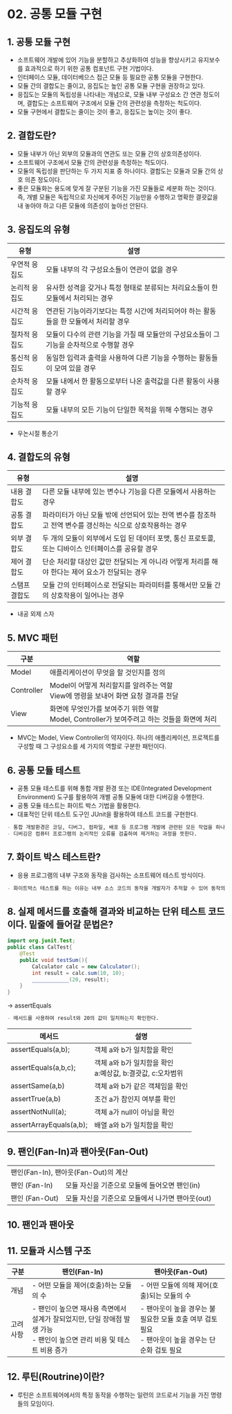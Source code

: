 # 02. 공통 모듈 구현

## 1. 공통 모듈 구현

- 소프트웨어 개발에 있어 기능을 분할하고 추상화하여 성능을 향상시키고 유지보수를 효과적으로 하기 위한 공통 컴포넌트 구현 기법이다.
- 인터페이스 모듈, 데이터베으스 접근 모듈 등 필요한 공통 모듈을 구현한다.
- 모듈 간의 결합도는 줄이고, 응집도는 높인 공통 모듈 구현을 권장하고 있다.
- 응집도는 모듈의 독립성을 나타내는 개념으로, 모듈 내부 구성요소 간 연관 정도이며, 결합도는 소프트웨어 구조에서 모듈 간의 관련성을 측정하는 척도이다.
- 모듈 구현에서 결합도는 줄이는 것이 좋고, 응집도는 높이는 것이 좋다.

## 2. 결합도란?

- 모듈 내부가 아닌 외부의 모듈과의 연관도 또는 모듈 간의 상호의존성이다.
- 소프트웨어 구조에서 모듈 간의 관련성을 측정하는 척도이다.
- 모듈의 독립성을 판단하는 두 가지 지표 중 하나이다. 결합도는 모듈과 모듈 간의 상호 의존 정도이다.
- 좋은 모듈화는 용도에 맞게 잘 구분된 기능을 가진 모듈들로 세분화 하는 것이다. 즉, 개별 모듈은 독립적으로 자신에게 주어진 기능만을 수행하고 명확한 결괏값을 내 놓아야 하고 다른 모듈에 의존성이 높아선 안된다.

## 3. 응집도의 유형

유형|설명
-|-
우연적 응집도|모듈 내부의 각 구성요소들이 연관이 없을 경우
논리적 응집도|유사한 성격을 갖거나 특정 형태로 분류되는 처리요소들이 한 모듈에서 처리되는 경우
시간적 응집도|연관된 기능이라기보다는 특정 시간에 처리되어야 하는 활동들을 한 모듈에서 처리할 경우
절차적 응집도|모듈이 다수의 관련 기능을 가질 때 모듈안의 구성요소들이 그 기능을 순차적으로 수행할 경우
통신적 응집도|동일한 입력과 출력을 사용하여 다른 기능을 수행하는 활동들이 모여 있을 경우
순차적 응집도|모듈 내에서 한 활동으로부터 나온 출력값을 다른 활동이 사용할 경우
기능적 응집도|모듈 내부의 모든 기능이 단일한 목적을 위해 수행되는 경우

- 우논시절 통순기

## 4. 결합도의 유형

유형|설명
-|-
내용 결합도|다른 모듈 내부에 있는 변수나 기능을 다른 모듈에서 사용하는 경우
공통 결합도|파라미터가 아닌 모듈 밖에 선언되어 있는 전역 변수를 참조하고 전역 변수를 갱신하는 식으로 상호작용하는 경우
외부 결합도|두 개의 모듈이 외부에서 도입 된 데이터 포맷, 통신 프로토콜, 또는 디바이스 인터페이스를 공유할 경우
제어 결합도|단순 처리할 대상인 값만 전달되는 게 아니라 어떻게 처리를 해야 한다는 제어 요소가 전달되는 경우
스탬프 결합도|모듈 간의 인터페이스로 전달되는 파라미터를 통해서만 모듈 간의 상호작용이 일어나는 경우

- 내공 외제 스자

## 5. MVC 패턴

구분|역할
-|-
Model|애플리케이션이 무엇을 할 것인지를 정의
Controller|Model이 어떻게 처리할지를 알려주는 역할<br>View에 명령을 보내어 화면 요청 결과를 전달
View|화면에 무엇인가를 보여주기 위한 역할<br>Model, Controller가 보여주려고 하는 것들을 화면에 처리

- MVC는 Model, View Controller의 약자이다. 하나의 애플리케이션, 프로젝트를 구성할 때 그 구성요소를 세 가지의 역할로 구분한 패턴이다.

## 6. 공통 모듈 테스트

- 공통 모듈 테스트를 위해 통합 개발 환경 또는 IDE(Integrated Development Environment) 도구를 활용하여 개별 공통 모듈에 대한 디버깅을 수행한다.
- 공통 모듈 테스트는 화이트 박스 기법을 활용한다.
- 대표적인 단위 테스트 도구인 JUnit을 활용하여 테스트 코드를 구현한다.

~~~markdown
- 통합 개발환경은 코딩, 디버그, 컴파일, 배포 등 프로그램 개발에 관련된 모든 작업을 하나의 프로그램 안에서 처리하는 환경을 제공하는 소프트웨어이다. 대표적으로 이클립스, Visual Studio 등이 있다.
- 디버깅은 컴퓨터 프로그램의 논리적인 오류를 검출하여 제거하는 과정을 뜻한다.
~~~

## 7. 화이트 박스 테스트란?

- 응용 프로그램의 내부 구조와 동작을 검사하는 소프트웨어 테스트 방식이다.

~~~markdown
- 화이트박스 테스트를 하는 이유는 내부 소스 코드의 동작을 개발자가 추적할 수 있어 동작의 유효성뿐 아니라 실행되는 과정을 살펴봄으로써 불필요한 코드 또는 테스트되지 못한 부분을 살펴볼 수 있다.
~~~

## 8. 실제 메서드를 호출해 결과와 비교하는 단위 테스트 코드이다. 밑줄에 들어갈 문법은?

~~~java
import org.junit.Test;
public class CalTest{
    @Test
    public void testSum(){
        Calculator calc = new Calculator();
        int result = calc.sum(10, 10);
        ____________(20, result);
    }
}
~~~

→ assertEquals

~~~markdown
- 메서드를 사용하여 result와 20의 값이 일치하는지 확인한다.
~~~

메서드|설명
-|-
assertEquals(a,b);|객체 a와 b가 일치함을 확인
assertEquals(a,b,c);|객체 a와 b가 일치함을 확인<br>a:예상값, b:결괏값, c:오차범위
assertSame(a,b)|객체 a와 b가 같은 객체임을 확인
assertTrue(a,b)|조건 a가 참인지 여부를 확인
assertNotNull(a);|객체 a가 null이 아님을 확인
assertArrayEquals(a,b);|배열 a와 b가 일치함을 확인

## 9. 팬인(Fan-In)과 팬아웃(Fan-Out)

<table>
    <tr>
        <td colspan=2>팬인(Fan-In), 팬아웃(Fan-Out)의 계산</td>
    </tr>
    <tr>
        <td>팬인 (Fan-In)</td>
        <td>모듈 자신을 기준으로 모듈에 들어오면 팬인(in)</td>
    </tr>
    <tr>
        <td>팬인 (Fan-Out)</td>
        <td>모듈 자신을 기준으로 모듈에서 나가면 팬아웃(out)</td>
    </tr>
</table>

## 10. 팬인과 팬아웃

## 11. 모듈과 시스템 구조
구분|팬인(Fan-In)|팬아웃(Fan-Out)
-|-|-
개념|- 어떤 모듈을 제어(호출)하는 모듈의 수|- 어떤 모듈에 의해 제어(호출)되는 모듈의 수
고려사항|- 팬인이 높으면 재사용 측면에서 설계가 잘되었지만, 단일 장애점 발생 가능<br>- 팬인이 높으면 관리 비용 및 테스트 비용 증가|- 팬아웃이 높을 경우는 불필요한 모듈 호출 여부 검토 필요<br>- 팬아웃이 높을 경우는 단순화 검토 필요

## 12. 루틴(Routrine)이란?
- 루틴은 소프트웨어에서의 특정 동작을 수행하는 일련의 코드로서 기능을 가진 명령들의 모임이다.
